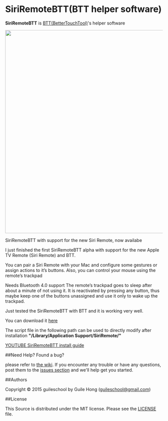SiriRemoteBTT(BTT helper software)
===

**SiriRemoteBTT** is [BTT(BetterTouchTool)](https://www.boastr.net/)'s helper software

<p align="center">
	<img src="http://www.guileschool.com/image2/FE661BF8-774E-414C-AA6D-385244D9AE4D.jpg" width=650 loop=infinite>
</p>

SiriRemoteBTT with support for the new Siri Remote, now availabe

I just finished the first SiriRemoteBTT alpha with support for the new Apple TV Remote (Siri Remote) and BTT.

You can pair a Siri Remote with your Mac and configure some gestures or assign actions to it’s buttons.
Also, you can control your mouse using the remote’s trackpad

Needs Bluetooth 4.0 support
The remote’s trackpad goes to sleep after about a minute of not using it. It is reactivated by pressing any button, thus maybe keep one of the buttons unassigned and use it only to wake up the trackpad.

Just tested the SiriRemoteBTT with BTT and it is working very well.

You can download it [here](http://github.com/guileschool/SiriRemoteBTT/blob/master/SiriRemoteBTT.dmg)

The script file in the following path can be used to directly modify after installation
**"/Library/Application Support/SiriRemote/"**

[YOUTUBE SiriRemoteBTT install guide](https://youtu.be/o0SIbxduN_U)

##Need Help? Found a bug?

please refer to [the wiki](https://github.com/guileschool/SiriRemoteBTT/wiki). If you encounter any trouble or have any questions, post them to the [issues section](https://github.com/guileschool/SiriRemoteBTT/issues) and we'll help get you started.

##Authors

Copyright © 2015 guileschool by Guile Hong (guileschool@gmail.com)

##License

This Source is distributed under the MIT license. Please see the [LICENSE](https://github.com/guileschool/SiriRemoteBTT/blob/master/LICENSE) file.
